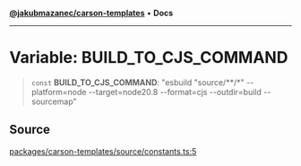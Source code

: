 [**@jakubmazanec/carson-templates**](../README.md) • **Docs**

---

# Variable: BUILD_TO_CJS_COMMAND

> `const` **BUILD_TO_CJS_COMMAND**: "esbuild \"source/\*\*/\*\" --platform=node --target=node20.8
> --format=cjs --outdir=build --sourcemap"

## Source

[packages/carson-templates/source/constants.ts:5](https://github.com/jakubmazanec/js-tools/blob/7be96c9bc335915647cfe729050b17fe2580309a/packages/carson-templates/source/constants.ts#L5)
